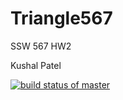 # Triangle567

SSW 567 HW2


Kushal Patel


[![build status of master](https://travis-ci.com/kushal1223/Triangle567.svg?branch=master)](https://travis-ci.org/kushal1223/Triangle567)
